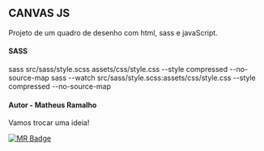## CANVAS JS

Projeto de um quadro de desenho com html, sass e javaScript.

#### SASS
sass src/sass/style.scss assets/css/style.css --style compressed --no-source-map
sass --watch src/sass/style.scss:assets/css/style.css --style compressed --no-source-map

#### Autor - Matheus Ramalho
Vamos trocar uma ideia!

[![MR Badge](https://img.shields.io/badge/MR-matheusramalho.dev-B5838D?style=flat-square&labelColor=E5989B&logo=MR&logoColor=white&link=https://matheusramalho.dev)](https://matheusramalho.dev)